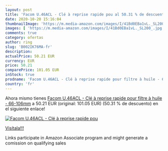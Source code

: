 ```yaml
---
layout: post
title: 'Facom U.46ACL - Clé à reprise rapide pou al 50.31 % de descuento'
date: 2020-10-20 15:16:04
thumbnailImage: 'https://m.media-amazon.com/images/I/41Bd0EBa1vL._SL200_.jpg'
images: [ 'https://m.media-amazon.com/images/I/41Bd0EBa1vL._SL200_.jpg' ]
comments: true
category: ofertas
author: ring
slug: 'B002IK76MA-fr'
description:
actualPrice: 50.21 EUR
currency: EUR
price: 50.21
comparePrice: 101.05 EUR
inStock: true
prodname: 'Facom U.46ACL - Clé à reprise rapide pour filtre à huile - 66-106mm'
country: 'fr'
---
```


Ahora mismo tienes [Facom U.46ACL - Clé à reprise rapide pour filtre à huile - 66-106mm](https://www.amazon.fr/dp/B002IK76MA/?tag=tolees0d-21) a 50.21 EUR (original: 101.05 EUR) (50.31 %  de descuento) en el siguiente enlace!

[![Facom U.46ACL - Clé à reprise rapide pou](https://m.media-amazon.com/images/I/41Bd0EBa1vL._SL200_.jpg)](https://www.amazon.fr/dp/B002IK76MA/?tag=tolees0d-21)

[Visítala!!!](https://www.amazon.fr/dp/B002IK76MA/?tag=tolees0d-21)

Links participate in Amazon Associate program and might generate a comission on qualifying sales
